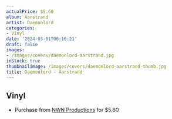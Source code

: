 ```yaml
---
actualPrice: $5.60
album: Aarstrand
artist: Daemonlord
categories:
- Vinyl
date: '2024-03-01T06:16:21'
draft: false
images:
- /images/covers/daemonlord-aarstrand.jpg
inStock: true
thumbnailImage: /images/covers/daemonlord-aarstrand-thumb.jpg
title: Daemonlord - Aarstrand
---
```


## Vinyl
* Purchase from [NWN Productions](http://shop.nwnprod.com/index.php?route=product/product&path=76&product_id=9286&sort=pd.name&order=ASC) for $5.60

